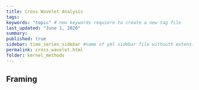 ```yaml
---
title: Cross Wavelet Analysis
tags:
keywords: "topic" # new keywords requiere to create a new tag file
last_updated: "June 1, 2020"
summary: 
published: true
sidebar: time_series_sidebar #name of yml sidebar file withouth extension
permalink: cross_wavelet.html
folder: kernel_methods
---
```



## Framing